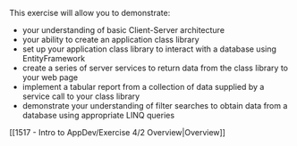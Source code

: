 This exercise will allow you to demonstrate:

- your understanding of basic Client-Server architecture
- your ability to create an application class library
- set up your application class library to interact with a database using EntityFramework
- create a series of server services to return data from the class library to your web page
- implement a tabular report from a collection of data supplied by a service call to your class library
- demonstrate your understanding of filter searches to obtain data from a database using appropriate LINQ queries

[[1517 - Intro to AppDev/Exercise 4/2 Overview|Overview]]
